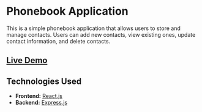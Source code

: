 # Phonebook Application

This is a simple phonebook application that allows users to store and manage contacts. Users can add new contacts, view existing ones, update contact information, and delete contacts.

## [Live Demo](https://phonebook-7nhp.onrender.com/)

## Technologies Used

- **Frontend:** [React.js](https://reactjs.org/)
- **Backend:** [Express.js](https://expressjs.com/)